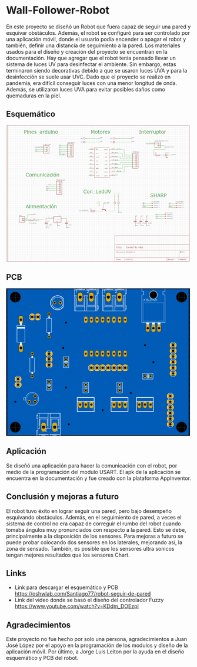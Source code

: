 
# Wall-Follower-Robot
En este proyecto se diseñó un Robot que fuera capaz de seguir una pared y esquivar obstáculos. Además, el robot se configuró para ser controlado por una aplicación móvil, donde el usuario podía encender o apagar el robot y también, definir una distancia de seguimiento a la pared.
Los materiales usados para el diseño y creación del proyecto se encuentran en la documentación. Hay que agregar que el robot tenía pensado llevar un sistema de luces UV para desinfectar el ambiente. Sin embargo, estas terminaron siendo decorativas debido a que se usaron luces UVA y para la desinfección se suele usar UVC. Dado que el proyecto se realizó en pandemia, era difícil conseguir luces con una menor longitud de onda. Además, se utilizaron luces UVA para evitar posibles daños como quemaduras en la piel.

## Esquemático
<img align='center' src="docs/esquematico.png" width="500">

## PCB
<img align='center' src="docs/placa.png" width="500">

## Aplicación
Se diseñó una aplicación para hacer la comunicación con el robot, por medio de la programación del modulo USART. El apk de la aplicación se encuentra en la documentación y fue creado con la plataforma AppInventor.

## Conclusión y mejoras a futuro
El robot tuvo éxito en lograr seguir una pared, pero bajo desempeño esquivando obstáculos. Además, en el seguimiento de pared, a veces el sistema de control no era capaz de correguir el rumbo del robot cuando tomaba ángulos muy pronunciados con respecto a la pared. Esto se debe, principalmente a la disposición de los sensores. 
Para mejoras a futuro se puede probar colocando dos sensores en los laterales, mejorando así, la zona de sensado. También, es posible que los sensores ultra sonicos tengan mejores resultados que los sensores Chart.

## Links
 - Link para descargar el esquemático y PCB https://oshwlab.com/Santiago77/robot-seguir-de-pared
 - Link del video donde se basó el diseño del controlador Fuzzy https://www.youtube.com/watch?v=KDdm_DOEzpI

## Agradecimientos
Este proyecto no fue hecho por solo una persona, agradecimientos a Juan José López por el apoyo en la programación de los modulos y diseño de la aplicación móvil. Por último, a Jorge Luis Leiton por la ayuda en el diseño esquemático y PCB del robot.

